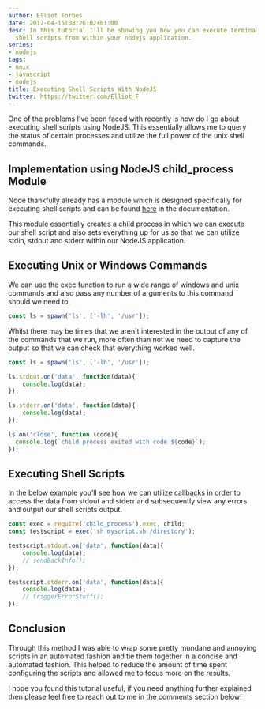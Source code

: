 ```yaml
---
author: Elliot Forbes
date: 2017-04-15T08:26:02+01:00
desc: In this tutorial I'll be showing you how you can execute terminal commands and
  shell scripts from within your nodejs application.
series:
- nodejs
tags:
- unix
- javascript
- nodejs
title: Executing Shell Scripts With NodeJS
twitter: https://twitter.com/Elliot_F
---
```


<p>One of the problems I’ve been faced with recently is how do I go about executing shell scripts using NodeJS. This essentially allows me to query the status of certain processes and utilize the full power of the unix shell commands. </p>

<h2>Implementation using NodeJS child_process Module</h2>

<p>Node thankfully already has a module which is designed specifically for executing shell scripts and can be found <a href="https://nodejs.org/api/child_process.html" target="_blank">here</a> in the documentation.</p>

<p>This module essentially creates a child process in which we can execute our shell script and also sets everything up for us so that we can utilize stdin, stdout and stderr within our NodeJS application. </p>

## Executing Unix or Windows Commands

We can use the exec function to run a wide range of windows and unix commands and also pass any number of arguments to this command should we need to.

```js
const ls = spawn('ls', ['-lh', '/usr']);
```

Whilst there may be times that we aren't interested in the output of any of the commands that we run, more often than not we need to capture the output so that we can check that everything worked well.

```js
const ls = spawn('ls', ['-lh', '/usr']);

ls.stdout.on('data', function(data){
    console.log(data); 
});

ls.stderr.on('data', function(data){
    console.log(data);
});

ls.on('close', function (code){
  console.log(`child process exited with code ${code}`);
});
```

## Executing Shell Scripts

In the below example you’ll see how we can utilize callbacks in order to access the data from stdout and stderr and subsequently view any errors and output our shell scripts output.

```js
const exec = require('child_process').exec, child;
const testscript = exec('sh myscript.sh /directory');

testscript.stdout.on('data', function(data){
    console.log(data); 
    // sendBackInfo();
});

testscript.stderr.on('data', function(data){
    console.log(data);
    // triggerErrorStuff(); 
});
```

## Conclusion

Through this method I was able to wrap some pretty mundane and annoying scripts in an automated fashion and tie them together in a concise and automated fashion. This helped to reduce the amount of time spent configuring the scripts and allowed me to focus more on the results.

I hope you found this tutorial useful, if you need anything further explained then please feel free to reach out to me in the comments section below!